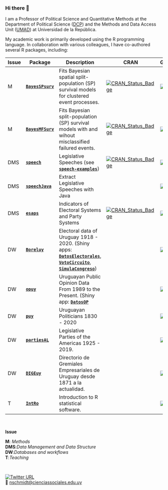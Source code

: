 ### Hi there 👋

I am a Professor of Political Science and Quantitative Methods at the Department of Political Science ([DCP](https://cienciassociales.edu.uy/departamento-de-ciencia-politica/)) and the Methods and Data Access Unit ([UMAD](https://umad.cienciassociales.edu.uy/sistema-de-consulta-personalizado/)) at Universidad de la República.

My academic work is primarily developed using the R programming language.
In collaboration with various colleagues, I have co-authored several R packages, including: 
<br>


|Issue| Package                                                        | Description                                                                                       | CRAN |GitHub|Status|
|----| -----------------------------------------------------------------| ------------------------------------------------------------------------------------------        |------|------|------|
|M| [**`BayesSPsurv`**](https://nicolas-schmidt.github.io/BayesSPsurv/)  | Fits Bayesian spatial split-population (SP) survival models for clustered event processes.        |[![CRAN\_Status\_Badge](https://www.r-pkg.org/badges/version/BayesSPsurv)](https://cran.r-project.org/package=BayesSPsurv)      |[![](https://img.shields.io/badge/devel%20version-0.1.4-orange.svg)]()      |[![](https://www.repostatus.org/badges/latest/active.svg)]()      |
|M| [**`BayesMFSurv`**](https://github.com/Nicolas-Schmidt/BayesMFSurv)  | Fits Bayesian split-population (SP) survival models with and wihout misclassified failured events.|[![CRAN\_Status\_Badge](https://www.r-pkg.org/badges/version/BayesMFSurv)](https://cran.r-project.org/package=BayesMFSurv)      |[![](https://img.shields.io/badge/devel%20version-0.2.0-orange.svg)]()      |[![](https://www.repostatus.org/badges/latest/active.svg)]()      |
|DMS| [**`speech`**](https://nicolas-schmidt.github.io/speech/)            | Legislative Speeches (see [**`speech-examples`**](https://github.com/Nicolas-Schmidt/speech-ejemplos?tab=readme-ov-file))                                                                             |[![CRAN\_Status\_Badge](https://www.r-pkg.org/badges/version/speech)](https://cran.r-project.org/package=speech)                |[![](https://img.shields.io/badge/devel%20version-0.1.6-orange.svg)]()      |[![](https://www.repostatus.org/badges/latest/active.svg)]()      |
|DMS| [**`speechJava`**](https://github.com/Nicolas-Schmidt/speechJava)         | Extract Legislative Speeches with Java                                                            |                                                                                                                                |[![](https://img.shields.io/badge/devel%20version-0.1.3-orange.svg)]()      |[![](https://www.repostatus.org/badges/latest/abandoned.svg)]()   |                                     
|DMS| [**`esaps`**](https://nicolas-schmidt.github.io/esaps/index.html)    | Indicators of Electoral Systems and Party Systems                                                 |[![CRAN\_Status\_Badge](https://www.r-pkg.org/badges/version/esaps)](https://cran.r-project.org/package=esaps)                 |[![](https://img.shields.io/badge/devel%20version-0.2.2-orange.svg)]()      |[![](https://www.repostatus.org/badges/latest/active.svg)]()      |
|DW| [**`Boreluy`**](https://nicolas-schmidt.github.io/Boreluy/)          | Electoral data of Uruguay 1918 - 2020. (Shiny apps: [**`DatosElectorales`**](https://bancodedatos-fcs.shinyapps.io/appPolitica/), [**`VotoCircuito`**](https://bancodedatos-fcs.shinyapps.io/votocredencial/), [**`SimulaCongreso`**](https://bancodedatos-fcs.shinyapps.io/app_bancas/))|      |[![](https://img.shields.io/badge/devel%20version-0.1.7-orange.svg)]()                                                   |[![](https://www.repostatus.org/badges/latest/active.svg)]()      |
|DW| [**`opuy`**](https://nicolas-schmidt.github.io/opuy/)                | Uruguayan Public Opinion Data From 1989 to the Present. (Shiny app: [**`DatosOP`**](https://bancodedatos-fcs.shinyapps.io/appPolitica/)|      |[![](https://img.shields.io/badge/devel%20version-0.1.001-orange.svg)]()                                                 |[![](https://www.repostatus.org/badges/latest/active.svg)]()      |
|DW| [**`puy`**](https://nicolas-schmidt.github.io/puy/)                  | Uruguayan Politicians 1830 - 2020                                                                   |      |[![](https://img.shields.io/badge/devel%20version-0.1.0-orange.svg)]()                                                   |[![](https://www.repostatus.org/badges/latest/active.svg)]()      |
|DW| [**`partiesAL`**](https://nicolas-schmidt.github.io/partiesAL/)  | Legislative Parties of the Americas 1925 - 2019.        |   |[![](https://img.shields.io/badge/devel%20version-0.1.0-orange.svg)]()      |[![](https://www.repostatus.org/badges/latest/active.svg)]()      |
|DW| [**`DIGEuy`**](https://nicolas-schmidt.github.io/DIGEuy/)   | Directorio de Gremiales Empresariales de Uruguay desde 1871 a la actualidad.                                                         |      |  [![](https://img.shields.io/badge/devel%20version-0.1.0-orange.svg)]()                                                 |[![](https://www.repostatus.org/badges/latest/active.svg)]()      |
|T| [**`IntRo`**](https://nicolas-schmidt.github.io/IntRo//index.html)   | Introduction to R statistical software.                                                         |      |[![](https://img.shields.io/badge/devel%20version-1.5.2-orange.svg)]()                                                   |[![](https://www.repostatus.org/badges/latest/active.svg)]()      |

<br>

**Issue**

**M**: *Methods*    
**DMS**:*Data Management and Data Structure*    
**DW**:*Databases and workflows*    
**T**:*Teaching*    


<br>


[![Twitter URL](https://img.shields.io/twitter/url/https/twitter.com/nicosch14.svg?style=social&label=%20%40nicosch14)](https://twitter.com/nicosch14)   
📧 nschmidt@cienciassociales.edu.uy



